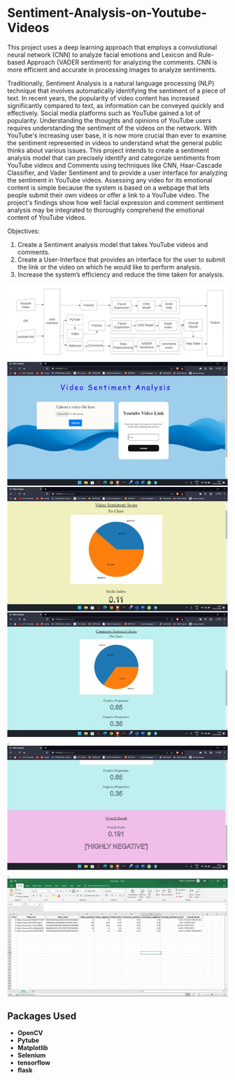 # Sentiment-Analysis-on-Youtube-Videos
This project uses a deep learning approach that employs a convolutional neural network (CNN) to analyze facial emotions and Lexicon and Rule-based Approach (VADER sentiment) for analyzing the comments. CNN is more efficient and accurate in processing images to analyze sentiments. 

Traditionally, Sentiment Analysis is a natural language processing (NLP) technique that involves automatically identifying the sentiment of a piece of text. In recent years, the popularity of video content has increased significantly compared to text, as information can be conveyed quickly and effectively. Social media platforms such as YouTube gained a lot of popularity. Understanding the thoughts and opinions of YouTube users requires understanding the sentiment of the videos on the network. With YouTube's increasing user base, it is now more crucial than ever to examine the sentiment represented in videos to understand what the general public thinks about various issues. This project intends to create a sentiment analysis model that can precisely identify and categorize sentiments from YouTube videos and Comments using techniques like CNN, Haar-Cascade Classifier, and Vader Sentiment and to provide a user interface for analyzing the sentiment in YouTube videos. Assessing any video for its emotional content is simple because the system is based on a webpage that lets people submit their own videos or offer a link to a YouTube video. The project's findings show how well facial expression and comment sentiment analysis may be integrated to thoroughly comprehend the emotional content of YouTube videos.

Objectives:
1)	Create a Sentiment analysis model that takes YouTube videos and comments.
2)	Create a User-Interface that provides an interface for the user to submit the link or the video on which he would like to perform analysis.
3)	Increase the system’s efficiency and reduce the time taken for analysis.



![System Methodology](https://github.com/nanda1045/Sentiment-Analysis-on-Youtube-Videos/blob/main/sys%20methodology.jpg?raw=true)
![Landing Page](https://github.com/nanda1045/Sentiment-Analysis-on-Youtube-Videos/blob/main/landing%20page.jpg?raw=true)
![Video section](https://github.com/nanda1045/Sentiment-Analysis-on-Youtube-Videos/blob/main/video%20section.jpg?raw=true)
![Comment section](https://github.com/nanda1045/Sentiment-Analysis-on-Youtube-Videos/blob/main/comment%20sec.jpg?raw=true).
![Overall Result](https://github.com/nanda1045/Sentiment-Analysis-on-Youtube-Videos/blob/main/overall.jpg?raw=true).
![Map Table](https://github.com/nanda1045/Sentiment-Analysis-on-Youtube-Videos/blob/main/map%20table.png?raw=true)

## Packages Used

- **OpenCV**
- **Pytube** 
- **Matplotlib**
- **Selenium** 
- **tensorflow** 
- **flask** 



